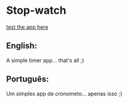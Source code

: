 # Stop-watch

[test the app here](https://codepen.io/sacIndex/full/Yzamgwr)

## English:
A simple timer app... that's all ;)

## Português:
Um simples app de cronometo... apenas isso ;)
